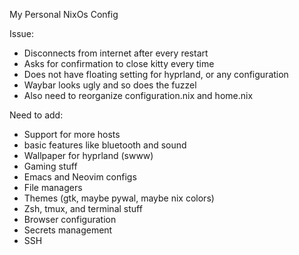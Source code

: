My Personal NixOs Config

Issue:
 - Disconnects from internet after every restart
 - Asks for confirmation to close kitty every time
 - Does not have floating setting for hyprland, or any configuration
 - Waybar looks ugly and so does the fuzzel
 - Also need to reorganize configuration.nix and home.nix

Need to add:
- Support for more hosts
- basic features like bluetooth and sound
- Wallpaper for hyprland (swww)
- Gaming stuff
- Emacs and Neovim configs
- File managers
- Themes (gtk, maybe pywal, maybe nix colors)
- Zsh, tmux, and terminal stuff
- Browser configuration
- Secrets management
- SSH
